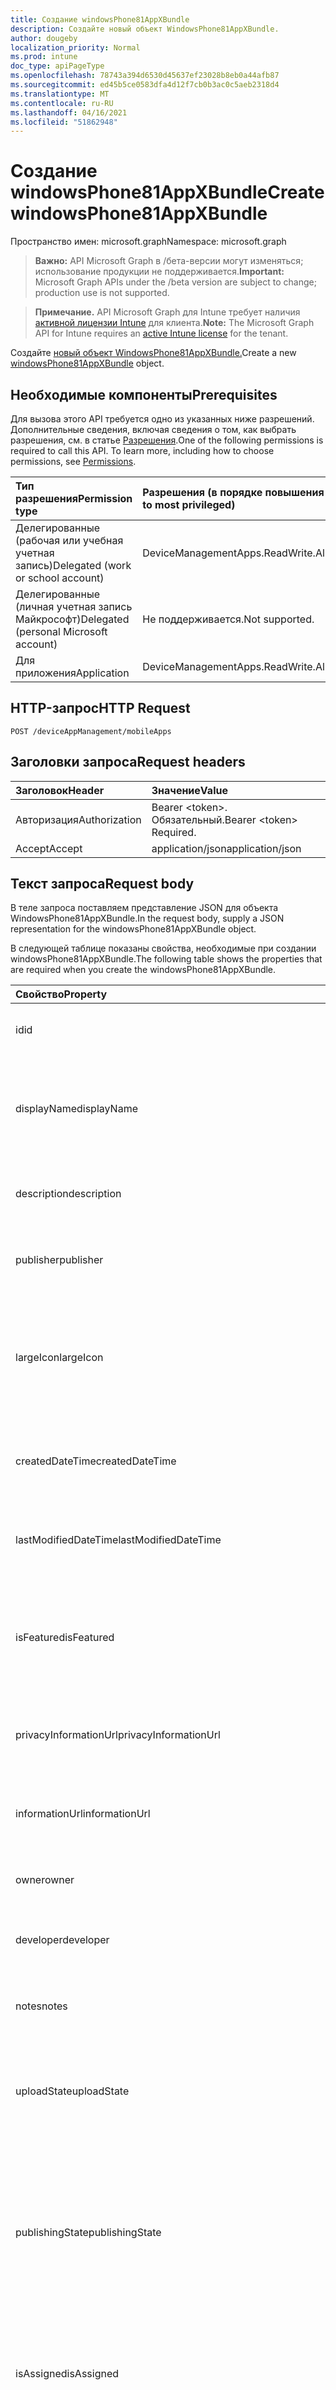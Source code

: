 ```yaml
---
title: Создание windowsPhone81AppXBundle
description: Создайте новый объект WindowsPhone81AppXBundle.
author: dougeby
localization_priority: Normal
ms.prod: intune
doc_type: apiPageType
ms.openlocfilehash: 78743a394d6530d45637ef23028b8eb0a44afb87
ms.sourcegitcommit: ed45b5ce0583dfa4d12f7cb0b3ac0c5aeb2318d4
ms.translationtype: MT
ms.contentlocale: ru-RU
ms.lasthandoff: 04/16/2021
ms.locfileid: "51862948"
---
```

# <a name="create-windowsphone81appxbundle"></a><span data-ttu-id="5a5e3-103">Создание windowsPhone81AppXBundle</span><span class="sxs-lookup"><span data-stu-id="5a5e3-103">Create windowsPhone81AppXBundle</span></span>

<span data-ttu-id="5a5e3-104">Пространство имен: microsoft.graph</span><span class="sxs-lookup"><span data-stu-id="5a5e3-104">Namespace: microsoft.graph</span></span>

> <span data-ttu-id="5a5e3-105">**Важно:** API Microsoft Graph в /бета-версии могут изменяться; использование продукции не поддерживается.</span><span class="sxs-lookup"><span data-stu-id="5a5e3-105">**Important:** Microsoft Graph APIs under the /beta version are subject to change; production use is not supported.</span></span>

> <span data-ttu-id="5a5e3-106">**Примечание.** API Microsoft Graph для Intune требует наличия [активной лицензии Intune](https://go.microsoft.com/fwlink/?linkid=839381) для клиента.</span><span class="sxs-lookup"><span data-stu-id="5a5e3-106">**Note:** The Microsoft Graph API for Intune requires an [active Intune license](https://go.microsoft.com/fwlink/?linkid=839381) for the tenant.</span></span>

<span data-ttu-id="5a5e3-107">Создайте [новый объект WindowsPhone81AppXBundle.](../resources/intune-apps-windowsphone81appxbundle.md)</span><span class="sxs-lookup"><span data-stu-id="5a5e3-107">Create a new [windowsPhone81AppXBundle](../resources/intune-apps-windowsphone81appxbundle.md) object.</span></span>

## <a name="prerequisites"></a><span data-ttu-id="5a5e3-108">Необходимые компоненты</span><span class="sxs-lookup"><span data-stu-id="5a5e3-108">Prerequisites</span></span>
<span data-ttu-id="5a5e3-p101">Для вызова этого API требуется одно из указанных ниже разрешений. Дополнительные сведения, включая сведения о том, как выбрать разрешения, см. в статье [Разрешения](/graph/permissions-reference).</span><span class="sxs-lookup"><span data-stu-id="5a5e3-p101">One of the following permissions is required to call this API. To learn more, including how to choose permissions, see [Permissions](/graph/permissions-reference).</span></span>

|<span data-ttu-id="5a5e3-111">Тип разрешения</span><span class="sxs-lookup"><span data-stu-id="5a5e3-111">Permission type</span></span>|<span data-ttu-id="5a5e3-112">Разрешения (в порядке повышения привилегий)</span><span class="sxs-lookup"><span data-stu-id="5a5e3-112">Permissions (from least to most privileged)</span></span>|
|:---|:---|
|<span data-ttu-id="5a5e3-113">Делегированные (рабочая или учебная учетная запись)</span><span class="sxs-lookup"><span data-stu-id="5a5e3-113">Delegated (work or school account)</span></span>|<span data-ttu-id="5a5e3-114">DeviceManagementApps.ReadWrite.All</span><span class="sxs-lookup"><span data-stu-id="5a5e3-114">DeviceManagementApps.ReadWrite.All</span></span>|
|<span data-ttu-id="5a5e3-115">Делегированные (личная учетная запись Майкрософт)</span><span class="sxs-lookup"><span data-stu-id="5a5e3-115">Delegated (personal Microsoft account)</span></span>|<span data-ttu-id="5a5e3-116">Не поддерживается.</span><span class="sxs-lookup"><span data-stu-id="5a5e3-116">Not supported.</span></span>|
|<span data-ttu-id="5a5e3-117">Для приложения</span><span class="sxs-lookup"><span data-stu-id="5a5e3-117">Application</span></span>|<span data-ttu-id="5a5e3-118">DeviceManagementApps.ReadWrite.All</span><span class="sxs-lookup"><span data-stu-id="5a5e3-118">DeviceManagementApps.ReadWrite.All</span></span>|

## <a name="http-request"></a><span data-ttu-id="5a5e3-119">HTTP-запрос</span><span class="sxs-lookup"><span data-stu-id="5a5e3-119">HTTP Request</span></span>
<!-- {
  "blockType": "ignored"
}
-->
``` http
POST /deviceAppManagement/mobileApps
```

## <a name="request-headers"></a><span data-ttu-id="5a5e3-120">Заголовки запроса</span><span class="sxs-lookup"><span data-stu-id="5a5e3-120">Request headers</span></span>
|<span data-ttu-id="5a5e3-121">Заголовок</span><span class="sxs-lookup"><span data-stu-id="5a5e3-121">Header</span></span>|<span data-ttu-id="5a5e3-122">Значение</span><span class="sxs-lookup"><span data-stu-id="5a5e3-122">Value</span></span>|
|:---|:---|
|<span data-ttu-id="5a5e3-123">Авторизация</span><span class="sxs-lookup"><span data-stu-id="5a5e3-123">Authorization</span></span>|<span data-ttu-id="5a5e3-124">Bearer &lt;token&gt;. Обязательный.</span><span class="sxs-lookup"><span data-stu-id="5a5e3-124">Bearer &lt;token&gt; Required.</span></span>|
|<span data-ttu-id="5a5e3-125">Accept</span><span class="sxs-lookup"><span data-stu-id="5a5e3-125">Accept</span></span>|<span data-ttu-id="5a5e3-126">application/json</span><span class="sxs-lookup"><span data-stu-id="5a5e3-126">application/json</span></span>|

## <a name="request-body"></a><span data-ttu-id="5a5e3-127">Текст запроса</span><span class="sxs-lookup"><span data-stu-id="5a5e3-127">Request body</span></span>
<span data-ttu-id="5a5e3-128">В теле запроса поставляем представление JSON для объекта WindowsPhone81AppXBundle.</span><span class="sxs-lookup"><span data-stu-id="5a5e3-128">In the request body, supply a JSON representation for the windowsPhone81AppXBundle object.</span></span>

<span data-ttu-id="5a5e3-129">В следующей таблице показаны свойства, необходимые при создании windowsPhone81AppXBundle.</span><span class="sxs-lookup"><span data-stu-id="5a5e3-129">The following table shows the properties that are required when you create the windowsPhone81AppXBundle.</span></span>

|<span data-ttu-id="5a5e3-130">Свойство</span><span class="sxs-lookup"><span data-stu-id="5a5e3-130">Property</span></span>|<span data-ttu-id="5a5e3-131">Тип</span><span class="sxs-lookup"><span data-stu-id="5a5e3-131">Type</span></span>|<span data-ttu-id="5a5e3-132">Описание</span><span class="sxs-lookup"><span data-stu-id="5a5e3-132">Description</span></span>|
|:---|:---|:---|
|<span data-ttu-id="5a5e3-133">id</span><span class="sxs-lookup"><span data-stu-id="5a5e3-133">id</span></span>|<span data-ttu-id="5a5e3-134">String</span><span class="sxs-lookup"><span data-stu-id="5a5e3-134">String</span></span>|<span data-ttu-id="5a5e3-135">Ключ объекта.</span><span class="sxs-lookup"><span data-stu-id="5a5e3-135">Key of the entity.</span></span> <span data-ttu-id="5a5e3-136">Наследуется от [mobileApp](../resources/intune-shared-mobileapp.md).</span><span class="sxs-lookup"><span data-stu-id="5a5e3-136">Inherited from [mobileApp](../resources/intune-shared-mobileapp.md)</span></span>|
|<span data-ttu-id="5a5e3-137">displayName</span><span class="sxs-lookup"><span data-stu-id="5a5e3-137">displayName</span></span>|<span data-ttu-id="5a5e3-138">String</span><span class="sxs-lookup"><span data-stu-id="5a5e3-138">String</span></span>|<span data-ttu-id="5a5e3-139">Название приложения, которое предоставил или импортировал администратор.</span><span class="sxs-lookup"><span data-stu-id="5a5e3-139">The admin provided or imported title of the app.</span></span> <span data-ttu-id="5a5e3-140">Наследуется от [mobileApp](../resources/intune-shared-mobileapp.md).</span><span class="sxs-lookup"><span data-stu-id="5a5e3-140">Inherited from [mobileApp](../resources/intune-shared-mobileapp.md)</span></span>|
|<span data-ttu-id="5a5e3-141">description</span><span class="sxs-lookup"><span data-stu-id="5a5e3-141">description</span></span>|<span data-ttu-id="5a5e3-142">String</span><span class="sxs-lookup"><span data-stu-id="5a5e3-142">String</span></span>|<span data-ttu-id="5a5e3-143">Описание приложения.</span><span class="sxs-lookup"><span data-stu-id="5a5e3-143">The description of the app.</span></span> <span data-ttu-id="5a5e3-144">Наследуется от [mobileApp](../resources/intune-shared-mobileapp.md).</span><span class="sxs-lookup"><span data-stu-id="5a5e3-144">Inherited from [mobileApp](../resources/intune-shared-mobileapp.md)</span></span>|
|<span data-ttu-id="5a5e3-145">publisher</span><span class="sxs-lookup"><span data-stu-id="5a5e3-145">publisher</span></span>|<span data-ttu-id="5a5e3-146">String</span><span class="sxs-lookup"><span data-stu-id="5a5e3-146">String</span></span>|<span data-ttu-id="5a5e3-147">Издатель приложения.</span><span class="sxs-lookup"><span data-stu-id="5a5e3-147">The publisher of the app.</span></span> <span data-ttu-id="5a5e3-148">Наследуется от [mobileApp](../resources/intune-shared-mobileapp.md).</span><span class="sxs-lookup"><span data-stu-id="5a5e3-148">Inherited from [mobileApp](../resources/intune-shared-mobileapp.md)</span></span>|
|<span data-ttu-id="5a5e3-149">largeIcon</span><span class="sxs-lookup"><span data-stu-id="5a5e3-149">largeIcon</span></span>|[<span data-ttu-id="5a5e3-150">mimeContent</span><span class="sxs-lookup"><span data-stu-id="5a5e3-150">mimeContent</span></span>](../resources/intune-shared-mimecontent.md)|<span data-ttu-id="5a5e3-151">Представляет большой значок, который отображается в сведениях о приложении, используется для отправки значка.</span><span class="sxs-lookup"><span data-stu-id="5a5e3-151">The large icon, to be displayed in the app details and used for upload of the icon.</span></span> <span data-ttu-id="5a5e3-152">Наследуется от [mobileApp](../resources/intune-shared-mobileapp.md).</span><span class="sxs-lookup"><span data-stu-id="5a5e3-152">Inherited from [mobileApp](../resources/intune-shared-mobileapp.md)</span></span>|
|<span data-ttu-id="5a5e3-153">createdDateTime</span><span class="sxs-lookup"><span data-stu-id="5a5e3-153">createdDateTime</span></span>|<span data-ttu-id="5a5e3-154">DateTimeOffset</span><span class="sxs-lookup"><span data-stu-id="5a5e3-154">DateTimeOffset</span></span>|<span data-ttu-id="5a5e3-155">Дата и время создания приложения.</span><span class="sxs-lookup"><span data-stu-id="5a5e3-155">The date and time the app was created.</span></span> <span data-ttu-id="5a5e3-156">Наследуется от [mobileApp](../resources/intune-shared-mobileapp.md).</span><span class="sxs-lookup"><span data-stu-id="5a5e3-156">Inherited from [mobileApp](../resources/intune-shared-mobileapp.md)</span></span>|
|<span data-ttu-id="5a5e3-157">lastModifiedDateTime</span><span class="sxs-lookup"><span data-stu-id="5a5e3-157">lastModifiedDateTime</span></span>|<span data-ttu-id="5a5e3-158">DateTimeOffset</span><span class="sxs-lookup"><span data-stu-id="5a5e3-158">DateTimeOffset</span></span>|<span data-ttu-id="5a5e3-159">Дата и время последнего изменения приложения.</span><span class="sxs-lookup"><span data-stu-id="5a5e3-159">The date and time the app was last modified.</span></span> <span data-ttu-id="5a5e3-160">Наследуется от [mobileApp](../resources/intune-shared-mobileapp.md).</span><span class="sxs-lookup"><span data-stu-id="5a5e3-160">Inherited from [mobileApp](../resources/intune-shared-mobileapp.md)</span></span>|
|<span data-ttu-id="5a5e3-161">isFeatured</span><span class="sxs-lookup"><span data-stu-id="5a5e3-161">isFeatured</span></span>|<span data-ttu-id="5a5e3-162">Boolean</span><span class="sxs-lookup"><span data-stu-id="5a5e3-162">Boolean</span></span>|<span data-ttu-id="5a5e3-163">Значение, которое показывает, отмечено ли приложение как подобранное администратором. Наследуется от объекта [mobileApp](../resources/intune-shared-mobileapp.md).</span><span class="sxs-lookup"><span data-stu-id="5a5e3-163">The value indicating whether the app is marked as featured by the admin. Inherited from [mobileApp](../resources/intune-shared-mobileapp.md)</span></span>|
|<span data-ttu-id="5a5e3-164">privacyInformationUrl</span><span class="sxs-lookup"><span data-stu-id="5a5e3-164">privacyInformationUrl</span></span>|<span data-ttu-id="5a5e3-165">String</span><span class="sxs-lookup"><span data-stu-id="5a5e3-165">String</span></span>|<span data-ttu-id="5a5e3-166">URL-адрес заявления о конфиденциальности.</span><span class="sxs-lookup"><span data-stu-id="5a5e3-166">The privacy statement Url.</span></span> <span data-ttu-id="5a5e3-167">Наследуется от [mobileApp](../resources/intune-shared-mobileapp.md).</span><span class="sxs-lookup"><span data-stu-id="5a5e3-167">Inherited from [mobileApp](../resources/intune-shared-mobileapp.md)</span></span>|
|<span data-ttu-id="5a5e3-168">informationUrl</span><span class="sxs-lookup"><span data-stu-id="5a5e3-168">informationUrl</span></span>|<span data-ttu-id="5a5e3-169">String</span><span class="sxs-lookup"><span data-stu-id="5a5e3-169">String</span></span>|<span data-ttu-id="5a5e3-170">URL-адрес страницы с дополнительными сведениями.</span><span class="sxs-lookup"><span data-stu-id="5a5e3-170">The more information Url.</span></span> <span data-ttu-id="5a5e3-171">Наследуется от [mobileApp](../resources/intune-shared-mobileapp.md).</span><span class="sxs-lookup"><span data-stu-id="5a5e3-171">Inherited from [mobileApp](../resources/intune-shared-mobileapp.md)</span></span>|
|<span data-ttu-id="5a5e3-172">owner</span><span class="sxs-lookup"><span data-stu-id="5a5e3-172">owner</span></span>|<span data-ttu-id="5a5e3-173">String</span><span class="sxs-lookup"><span data-stu-id="5a5e3-173">String</span></span>|<span data-ttu-id="5a5e3-174">Владелец приложения.</span><span class="sxs-lookup"><span data-stu-id="5a5e3-174">The owner of the app.</span></span> <span data-ttu-id="5a5e3-175">Наследуется от [mobileApp](../resources/intune-shared-mobileapp.md).</span><span class="sxs-lookup"><span data-stu-id="5a5e3-175">Inherited from [mobileApp](../resources/intune-shared-mobileapp.md)</span></span>|
|<span data-ttu-id="5a5e3-176">developer</span><span class="sxs-lookup"><span data-stu-id="5a5e3-176">developer</span></span>|<span data-ttu-id="5a5e3-177">String</span><span class="sxs-lookup"><span data-stu-id="5a5e3-177">String</span></span>|<span data-ttu-id="5a5e3-178">Разработчик приложения.</span><span class="sxs-lookup"><span data-stu-id="5a5e3-178">The developer of the app.</span></span> <span data-ttu-id="5a5e3-179">Наследуется от [mobileApp](../resources/intune-shared-mobileapp.md).</span><span class="sxs-lookup"><span data-stu-id="5a5e3-179">Inherited from [mobileApp](../resources/intune-shared-mobileapp.md)</span></span>|
|<span data-ttu-id="5a5e3-180">notes</span><span class="sxs-lookup"><span data-stu-id="5a5e3-180">notes</span></span>|<span data-ttu-id="5a5e3-181">String</span><span class="sxs-lookup"><span data-stu-id="5a5e3-181">String</span></span>|<span data-ttu-id="5a5e3-182">Заметки для приложения.</span><span class="sxs-lookup"><span data-stu-id="5a5e3-182">Notes for the app.</span></span> <span data-ttu-id="5a5e3-183">Наследуется от [mobileApp](../resources/intune-shared-mobileapp.md).</span><span class="sxs-lookup"><span data-stu-id="5a5e3-183">Inherited from [mobileApp](../resources/intune-shared-mobileapp.md)</span></span>|
|<span data-ttu-id="5a5e3-184">uploadState</span><span class="sxs-lookup"><span data-stu-id="5a5e3-184">uploadState</span></span>|<span data-ttu-id="5a5e3-185">Int32</span><span class="sxs-lookup"><span data-stu-id="5a5e3-185">Int32</span></span>|<span data-ttu-id="5a5e3-186">Состояние загрузки.</span><span class="sxs-lookup"><span data-stu-id="5a5e3-186">The upload state.</span></span> <span data-ttu-id="5a5e3-187">Возможные значения: 0 - `Not Ready` , 1 - `Ready` , 2 - `Processing` .</span><span class="sxs-lookup"><span data-stu-id="5a5e3-187">Possible values are: 0 - `Not Ready`, 1 - `Ready`, 2 - `Processing`.</span></span> <span data-ttu-id="5a5e3-188">Наследуется от [mobileApp](../resources/intune-shared-mobileapp.md).</span><span class="sxs-lookup"><span data-stu-id="5a5e3-188">Inherited from [mobileApp](../resources/intune-shared-mobileapp.md)</span></span>|
|<span data-ttu-id="5a5e3-189">publishingState</span><span class="sxs-lookup"><span data-stu-id="5a5e3-189">publishingState</span></span>|[<span data-ttu-id="5a5e3-190">mobileAppPublishingState</span><span class="sxs-lookup"><span data-stu-id="5a5e3-190">mobileAppPublishingState</span></span>](../resources/intune-apps-mobileapppublishingstate.md)|<span data-ttu-id="5a5e3-191">Состояние публикации для приложения.</span><span class="sxs-lookup"><span data-stu-id="5a5e3-191">The publishing state for the app.</span></span> <span data-ttu-id="5a5e3-192">Приложение невозможно назначить, если оно не опубликовано.</span><span class="sxs-lookup"><span data-stu-id="5a5e3-192">The app cannot be assigned unless the app is published.</span></span> <span data-ttu-id="5a5e3-193">Унаследованный от [mobileApp](../resources/intune-shared-mobileapp.md).</span><span class="sxs-lookup"><span data-stu-id="5a5e3-193">Inherited from [mobileApp](../resources/intune-shared-mobileapp.md).</span></span> <span data-ttu-id="5a5e3-194">Возможные значения: `notPublished`, `processing`, `published`.</span><span class="sxs-lookup"><span data-stu-id="5a5e3-194">Possible values are: `notPublished`, `processing`, `published`.</span></span>|
|<span data-ttu-id="5a5e3-195">isAssigned</span><span class="sxs-lookup"><span data-stu-id="5a5e3-195">isAssigned</span></span>|<span data-ttu-id="5a5e3-196">Boolean</span><span class="sxs-lookup"><span data-stu-id="5a5e3-196">Boolean</span></span>|<span data-ttu-id="5a5e3-197">Значение, указывающее, назначено ли приложению по крайней мере одна группа.</span><span class="sxs-lookup"><span data-stu-id="5a5e3-197">The value indicating whether the app is assigned to at least one group.</span></span> <span data-ttu-id="5a5e3-198">Наследуется от [mobileApp](../resources/intune-shared-mobileapp.md).</span><span class="sxs-lookup"><span data-stu-id="5a5e3-198">Inherited from [mobileApp](../resources/intune-shared-mobileapp.md)</span></span>|
|<span data-ttu-id="5a5e3-199">roleScopeTagIds</span><span class="sxs-lookup"><span data-stu-id="5a5e3-199">roleScopeTagIds</span></span>|<span data-ttu-id="5a5e3-200">Коллекция String</span><span class="sxs-lookup"><span data-stu-id="5a5e3-200">String collection</span></span>|<span data-ttu-id="5a5e3-201">Список ids тегов области для этого мобильного приложения.</span><span class="sxs-lookup"><span data-stu-id="5a5e3-201">List of scope tag ids for this mobile app.</span></span> <span data-ttu-id="5a5e3-202">Наследуется от [mobileApp](../resources/intune-shared-mobileapp.md).</span><span class="sxs-lookup"><span data-stu-id="5a5e3-202">Inherited from [mobileApp](../resources/intune-shared-mobileapp.md)</span></span>|
|<span data-ttu-id="5a5e3-203">dependentAppCount</span><span class="sxs-lookup"><span data-stu-id="5a5e3-203">dependentAppCount</span></span>|<span data-ttu-id="5a5e3-204">Int32</span><span class="sxs-lookup"><span data-stu-id="5a5e3-204">Int32</span></span>|<span data-ttu-id="5a5e3-205">Общее число зависимостей, которые имеет детское приложение.</span><span class="sxs-lookup"><span data-stu-id="5a5e3-205">The total number of dependencies the child app has.</span></span> <span data-ttu-id="5a5e3-206">Наследуется от [mobileApp](../resources/intune-shared-mobileapp.md).</span><span class="sxs-lookup"><span data-stu-id="5a5e3-206">Inherited from [mobileApp](../resources/intune-shared-mobileapp.md)</span></span>|
|<span data-ttu-id="5a5e3-207">supersedingAppCount</span><span class="sxs-lookup"><span data-stu-id="5a5e3-207">supersedingAppCount</span></span>|<span data-ttu-id="5a5e3-208">Int32</span><span class="sxs-lookup"><span data-stu-id="5a5e3-208">Int32</span></span>|<span data-ttu-id="5a5e3-209">Общее число приложений, которые это приложение прямо или косвенно перемежает.</span><span class="sxs-lookup"><span data-stu-id="5a5e3-209">The total number of apps this app directly or indirectly supersedes.</span></span> <span data-ttu-id="5a5e3-210">Наследуется от [mobileApp](../resources/intune-shared-mobileapp.md).</span><span class="sxs-lookup"><span data-stu-id="5a5e3-210">Inherited from [mobileApp](../resources/intune-shared-mobileapp.md)</span></span>|
|<span data-ttu-id="5a5e3-211">supersededAppCount</span><span class="sxs-lookup"><span data-stu-id="5a5e3-211">supersededAppCount</span></span>|<span data-ttu-id="5a5e3-212">Int32</span><span class="sxs-lookup"><span data-stu-id="5a5e3-212">Int32</span></span>|<span data-ttu-id="5a5e3-213">Общее число приложений, которые это приложение прямо или косвенно вымежает.</span><span class="sxs-lookup"><span data-stu-id="5a5e3-213">The total number of apps this app is directly or indirectly superseded by.</span></span> <span data-ttu-id="5a5e3-214">Наследуется от [mobileApp](../resources/intune-shared-mobileapp.md).</span><span class="sxs-lookup"><span data-stu-id="5a5e3-214">Inherited from [mobileApp](../resources/intune-shared-mobileapp.md)</span></span>|
|<span data-ttu-id="5a5e3-215">committedContentVersion</span><span class="sxs-lookup"><span data-stu-id="5a5e3-215">committedContentVersion</span></span>|<span data-ttu-id="5a5e3-216">String</span><span class="sxs-lookup"><span data-stu-id="5a5e3-216">String</span></span>|<span data-ttu-id="5a5e3-217">Внутренняя версия подтвержденного содержимого.</span><span class="sxs-lookup"><span data-stu-id="5a5e3-217">The internal committed content version.</span></span> <span data-ttu-id="5a5e3-218">Наследуется от [mobileLobApp](../resources/intune-apps-mobilelobapp.md).</span><span class="sxs-lookup"><span data-stu-id="5a5e3-218">Inherited from [mobileLobApp](../resources/intune-apps-mobilelobapp.md)</span></span>|
|<span data-ttu-id="5a5e3-219">fileName</span><span class="sxs-lookup"><span data-stu-id="5a5e3-219">fileName</span></span>|<span data-ttu-id="5a5e3-220">String</span><span class="sxs-lookup"><span data-stu-id="5a5e3-220">String</span></span>|<span data-ttu-id="5a5e3-221">Имя основного файла бизнес-приложения.</span><span class="sxs-lookup"><span data-stu-id="5a5e3-221">The name of the main Lob application file.</span></span> <span data-ttu-id="5a5e3-222">Наследуется от [mobileLobApp](../resources/intune-apps-mobilelobapp.md).</span><span class="sxs-lookup"><span data-stu-id="5a5e3-222">Inherited from [mobileLobApp](../resources/intune-apps-mobilelobapp.md)</span></span>|
|<span data-ttu-id="5a5e3-223">size</span><span class="sxs-lookup"><span data-stu-id="5a5e3-223">size</span></span>|<span data-ttu-id="5a5e3-224">Int64</span><span class="sxs-lookup"><span data-stu-id="5a5e3-224">Int64</span></span>|<span data-ttu-id="5a5e3-225">Общий размер, включая все отправленные файлы.</span><span class="sxs-lookup"><span data-stu-id="5a5e3-225">The total size, including all uploaded files.</span></span> <span data-ttu-id="5a5e3-226">Наследуется от [mobileLobApp](../resources/intune-apps-mobilelobapp.md).</span><span class="sxs-lookup"><span data-stu-id="5a5e3-226">Inherited from [mobileLobApp](../resources/intune-apps-mobilelobapp.md)</span></span>|
|<span data-ttu-id="5a5e3-227">applicableArchitectures</span><span class="sxs-lookup"><span data-stu-id="5a5e3-227">applicableArchitectures</span></span>|[<span data-ttu-id="5a5e3-228">windowsArchitecture</span><span class="sxs-lookup"><span data-stu-id="5a5e3-228">windowsArchitecture</span></span>](../resources/intune-apps-windowsarchitecture.md)|<span data-ttu-id="5a5e3-229">Архитектура Windows, которая поддерживается этим приложением.</span><span class="sxs-lookup"><span data-stu-id="5a5e3-229">The Windows architecture(s) for which this app can run on.</span></span> <span data-ttu-id="5a5e3-230">Унаследовано от [windowsPhone81AppX](../resources/intune-apps-windowsphone81appx.md).</span><span class="sxs-lookup"><span data-stu-id="5a5e3-230">Inherited from [windowsPhone81AppX](../resources/intune-apps-windowsphone81appx.md).</span></span> <span data-ttu-id="5a5e3-231">Возможные значения: `none`, `x86`, `x64`, `arm`, `neutral`, `arm64`.</span><span class="sxs-lookup"><span data-stu-id="5a5e3-231">Possible values are: `none`, `x86`, `x64`, `arm`, `neutral`, `arm64`.</span></span>|
|<span data-ttu-id="5a5e3-232">identityName</span><span class="sxs-lookup"><span data-stu-id="5a5e3-232">identityName</span></span>|<span data-ttu-id="5a5e3-233">String</span><span class="sxs-lookup"><span data-stu-id="5a5e3-233">String</span></span>|<span data-ttu-id="5a5e3-234">Имя удостоверения.</span><span class="sxs-lookup"><span data-stu-id="5a5e3-234">The Identity Name.</span></span> <span data-ttu-id="5a5e3-235">Унаследованный от [windowsPhone81AppX](../resources/intune-apps-windowsphone81appx.md)</span><span class="sxs-lookup"><span data-stu-id="5a5e3-235">Inherited from [windowsPhone81AppX](../resources/intune-apps-windowsphone81appx.md)</span></span>|
|<span data-ttu-id="5a5e3-236">identityPublisherHash</span><span class="sxs-lookup"><span data-stu-id="5a5e3-236">identityPublisherHash</span></span>|<span data-ttu-id="5a5e3-237">String</span><span class="sxs-lookup"><span data-stu-id="5a5e3-237">String</span></span>|<span data-ttu-id="5a5e3-238">Хэш издателей удостоверений.</span><span class="sxs-lookup"><span data-stu-id="5a5e3-238">The Identity Publisher Hash.</span></span> <span data-ttu-id="5a5e3-239">Унаследованный от [windowsPhone81AppX](../resources/intune-apps-windowsphone81appx.md)</span><span class="sxs-lookup"><span data-stu-id="5a5e3-239">Inherited from [windowsPhone81AppX](../resources/intune-apps-windowsphone81appx.md)</span></span>|
|<span data-ttu-id="5a5e3-240">identityResourceIdentifier</span><span class="sxs-lookup"><span data-stu-id="5a5e3-240">identityResourceIdentifier</span></span>|<span data-ttu-id="5a5e3-241">String</span><span class="sxs-lookup"><span data-stu-id="5a5e3-241">String</span></span>|<span data-ttu-id="5a5e3-242">Идентификатор ресурса Identity.</span><span class="sxs-lookup"><span data-stu-id="5a5e3-242">The Identity Resource Identifier.</span></span> <span data-ttu-id="5a5e3-243">Унаследованный от [windowsPhone81AppX](../resources/intune-apps-windowsphone81appx.md)</span><span class="sxs-lookup"><span data-stu-id="5a5e3-243">Inherited from [windowsPhone81AppX](../resources/intune-apps-windowsphone81appx.md)</span></span>|
|<span data-ttu-id="5a5e3-244">minimumSupportedOperatingSystem</span><span class="sxs-lookup"><span data-stu-id="5a5e3-244">minimumSupportedOperatingSystem</span></span>|[<span data-ttu-id="5a5e3-245">windowsMinimumOperatingSystem</span><span class="sxs-lookup"><span data-stu-id="5a5e3-245">windowsMinimumOperatingSystem</span></span>](../resources/intune-apps-windowsminimumoperatingsystem.md)|<span data-ttu-id="5a5e3-246">Значение, которое представляет минимальную применимую версию операционной системы.</span><span class="sxs-lookup"><span data-stu-id="5a5e3-246">The value for the minimum applicable operating system.</span></span> <span data-ttu-id="5a5e3-247">Унаследованный от [windowsPhone81AppX](../resources/intune-apps-windowsphone81appx.md)</span><span class="sxs-lookup"><span data-stu-id="5a5e3-247">Inherited from [windowsPhone81AppX](../resources/intune-apps-windowsphone81appx.md)</span></span>|
|<span data-ttu-id="5a5e3-248">phoneProductIdentifier</span><span class="sxs-lookup"><span data-stu-id="5a5e3-248">phoneProductIdentifier</span></span>|<span data-ttu-id="5a5e3-249">String</span><span class="sxs-lookup"><span data-stu-id="5a5e3-249">String</span></span>|<span data-ttu-id="5a5e3-250">Идентификатор продукта phone.</span><span class="sxs-lookup"><span data-stu-id="5a5e3-250">The Phone Product Identifier.</span></span> <span data-ttu-id="5a5e3-251">Унаследованный от [windowsPhone81AppX](../resources/intune-apps-windowsphone81appx.md)</span><span class="sxs-lookup"><span data-stu-id="5a5e3-251">Inherited from [windowsPhone81AppX](../resources/intune-apps-windowsphone81appx.md)</span></span>|
|<span data-ttu-id="5a5e3-252">phonePublisherId</span><span class="sxs-lookup"><span data-stu-id="5a5e3-252">phonePublisherId</span></span>|<span data-ttu-id="5a5e3-253">String</span><span class="sxs-lookup"><span data-stu-id="5a5e3-253">String</span></span>|<span data-ttu-id="5a5e3-254">Id издателя телефона. Унаследованный от [windowsPhone81AppX](../resources/intune-apps-windowsphone81appx.md)</span><span class="sxs-lookup"><span data-stu-id="5a5e3-254">The Phone Publisher Id. Inherited from [windowsPhone81AppX](../resources/intune-apps-windowsphone81appx.md)</span></span>|
|<span data-ttu-id="5a5e3-255">identityVersion</span><span class="sxs-lookup"><span data-stu-id="5a5e3-255">identityVersion</span></span>|<span data-ttu-id="5a5e3-256">String</span><span class="sxs-lookup"><span data-stu-id="5a5e3-256">String</span></span>|<span data-ttu-id="5a5e3-257">Версия удостоверения.</span><span class="sxs-lookup"><span data-stu-id="5a5e3-257">The identity version.</span></span> <span data-ttu-id="5a5e3-258">Унаследованный от [windowsPhone81AppX](../resources/intune-apps-windowsphone81appx.md)</span><span class="sxs-lookup"><span data-stu-id="5a5e3-258">Inherited from [windowsPhone81AppX](../resources/intune-apps-windowsphone81appx.md)</span></span>|
|<span data-ttu-id="5a5e3-259">appXPackageInformationList</span><span class="sxs-lookup"><span data-stu-id="5a5e3-259">appXPackageInformationList</span></span>|<span data-ttu-id="5a5e3-260">[коллекция windowsPackageInformation](../resources/intune-apps-windowspackageinformation.md)</span><span class="sxs-lookup"><span data-stu-id="5a5e3-260">[windowsPackageInformation](../resources/intune-apps-windowspackageinformation.md) collection</span></span>|<span data-ttu-id="5a5e3-261">Список сведений о пакете AppX.</span><span class="sxs-lookup"><span data-stu-id="5a5e3-261">The list of AppX Package Information.</span></span>|



## <a name="response"></a><span data-ttu-id="5a5e3-262">Отклик</span><span class="sxs-lookup"><span data-stu-id="5a5e3-262">Response</span></span>
<span data-ttu-id="5a5e3-263">В случае успешной работы этот метод возвращает код отклика и `201 Created` [объект WindowsPhone81AppXBundle](../resources/intune-apps-windowsphone81appxbundle.md) в тексте ответа.</span><span class="sxs-lookup"><span data-stu-id="5a5e3-263">If successful, this method returns a `201 Created` response code and a [windowsPhone81AppXBundle](../resources/intune-apps-windowsphone81appxbundle.md) object in the response body.</span></span>

## <a name="example"></a><span data-ttu-id="5a5e3-264">Пример</span><span class="sxs-lookup"><span data-stu-id="5a5e3-264">Example</span></span>

### <a name="request"></a><span data-ttu-id="5a5e3-265">Запрос</span><span class="sxs-lookup"><span data-stu-id="5a5e3-265">Request</span></span>
<span data-ttu-id="5a5e3-266">Ниже приведен пример запроса.</span><span class="sxs-lookup"><span data-stu-id="5a5e3-266">Here is an example of the request.</span></span>
``` http
POST https://graph.microsoft.com/beta/deviceAppManagement/mobileApps
Content-type: application/json
Content-length: 2518

{
  "@odata.type": "#microsoft.graph.windowsPhone81AppXBundle",
  "displayName": "Display Name value",
  "description": "Description value",
  "publisher": "Publisher value",
  "largeIcon": {
    "@odata.type": "microsoft.graph.mimeContent",
    "type": "Type value",
    "value": "dmFsdWU="
  },
  "isFeatured": true,
  "privacyInformationUrl": "https://example.com/privacyInformationUrl/",
  "informationUrl": "https://example.com/informationUrl/",
  "owner": "Owner value",
  "developer": "Developer value",
  "notes": "Notes value",
  "uploadState": 11,
  "publishingState": "processing",
  "isAssigned": true,
  "roleScopeTagIds": [
    "Role Scope Tag Ids value"
  ],
  "dependentAppCount": 1,
  "supersedingAppCount": 3,
  "supersededAppCount": 2,
  "committedContentVersion": "Committed Content Version value",
  "fileName": "File Name value",
  "size": 4,
  "applicableArchitectures": "x86",
  "identityName": "Identity Name value",
  "identityPublisherHash": "Identity Publisher Hash value",
  "identityResourceIdentifier": "Identity Resource Identifier value",
  "minimumSupportedOperatingSystem": {
    "@odata.type": "microsoft.graph.windowsMinimumOperatingSystem",
    "v8_0": true,
    "v8_1": true,
    "v10_0": true,
    "v10_1607": true,
    "v10_1703": true,
    "v10_1709": true,
    "v10_1803": true,
    "v10_1809": true,
    "v10_1903": true,
    "v10_1909": true,
    "v10_2004": true,
    "v10_2H20": true
  },
  "phoneProductIdentifier": "Phone Product Identifier value",
  "phonePublisherId": "Phone Publisher Id value",
  "identityVersion": "Identity Version value",
  "appXPackageInformationList": [
    {
      "@odata.type": "microsoft.graph.windowsPackageInformation",
      "applicableArchitecture": "x86",
      "displayName": "Display Name value",
      "identityName": "Identity Name value",
      "identityPublisher": "Identity Publisher value",
      "identityResourceIdentifier": "Identity Resource Identifier value",
      "identityVersion": "Identity Version value",
      "minimumSupportedOperatingSystem": {
        "@odata.type": "microsoft.graph.windowsMinimumOperatingSystem",
        "v8_0": true,
        "v8_1": true,
        "v10_0": true,
        "v10_1607": true,
        "v10_1703": true,
        "v10_1709": true,
        "v10_1803": true,
        "v10_1809": true,
        "v10_1903": true,
        "v10_1909": true,
        "v10_2004": true,
        "v10_2H20": true
      }
    }
  ]
}
```

### <a name="response"></a><span data-ttu-id="5a5e3-267">Отклик</span><span class="sxs-lookup"><span data-stu-id="5a5e3-267">Response</span></span>
<span data-ttu-id="5a5e3-p131">Ниже приведен пример отклика. Примечание. Объект отклика, показанный здесь, может быть усечен для краткости. При фактическом вызове будут возвращены все свойства.</span><span class="sxs-lookup"><span data-stu-id="5a5e3-p131">Here is an example of the response. Note: The response object shown here may be truncated for brevity. All of the properties will be returned from an actual call.</span></span>
``` http
HTTP/1.1 201 Created
Content-Type: application/json
Content-Length: 2690

{
  "@odata.type": "#microsoft.graph.windowsPhone81AppXBundle",
  "id": "2433be7c-be7c-2433-7cbe-33247cbe3324",
  "displayName": "Display Name value",
  "description": "Description value",
  "publisher": "Publisher value",
  "largeIcon": {
    "@odata.type": "microsoft.graph.mimeContent",
    "type": "Type value",
    "value": "dmFsdWU="
  },
  "createdDateTime": "2017-01-01T00:02:43.5775965-08:00",
  "lastModifiedDateTime": "2017-01-01T00:00:35.1329464-08:00",
  "isFeatured": true,
  "privacyInformationUrl": "https://example.com/privacyInformationUrl/",
  "informationUrl": "https://example.com/informationUrl/",
  "owner": "Owner value",
  "developer": "Developer value",
  "notes": "Notes value",
  "uploadState": 11,
  "publishingState": "processing",
  "isAssigned": true,
  "roleScopeTagIds": [
    "Role Scope Tag Ids value"
  ],
  "dependentAppCount": 1,
  "supersedingAppCount": 3,
  "supersededAppCount": 2,
  "committedContentVersion": "Committed Content Version value",
  "fileName": "File Name value",
  "size": 4,
  "applicableArchitectures": "x86",
  "identityName": "Identity Name value",
  "identityPublisherHash": "Identity Publisher Hash value",
  "identityResourceIdentifier": "Identity Resource Identifier value",
  "minimumSupportedOperatingSystem": {
    "@odata.type": "microsoft.graph.windowsMinimumOperatingSystem",
    "v8_0": true,
    "v8_1": true,
    "v10_0": true,
    "v10_1607": true,
    "v10_1703": true,
    "v10_1709": true,
    "v10_1803": true,
    "v10_1809": true,
    "v10_1903": true,
    "v10_1909": true,
    "v10_2004": true,
    "v10_2H20": true
  },
  "phoneProductIdentifier": "Phone Product Identifier value",
  "phonePublisherId": "Phone Publisher Id value",
  "identityVersion": "Identity Version value",
  "appXPackageInformationList": [
    {
      "@odata.type": "microsoft.graph.windowsPackageInformation",
      "applicableArchitecture": "x86",
      "displayName": "Display Name value",
      "identityName": "Identity Name value",
      "identityPublisher": "Identity Publisher value",
      "identityResourceIdentifier": "Identity Resource Identifier value",
      "identityVersion": "Identity Version value",
      "minimumSupportedOperatingSystem": {
        "@odata.type": "microsoft.graph.windowsMinimumOperatingSystem",
        "v8_0": true,
        "v8_1": true,
        "v10_0": true,
        "v10_1607": true,
        "v10_1703": true,
        "v10_1709": true,
        "v10_1803": true,
        "v10_1809": true,
        "v10_1903": true,
        "v10_1909": true,
        "v10_2004": true,
        "v10_2H20": true
      }
    }
  ]
}
```




